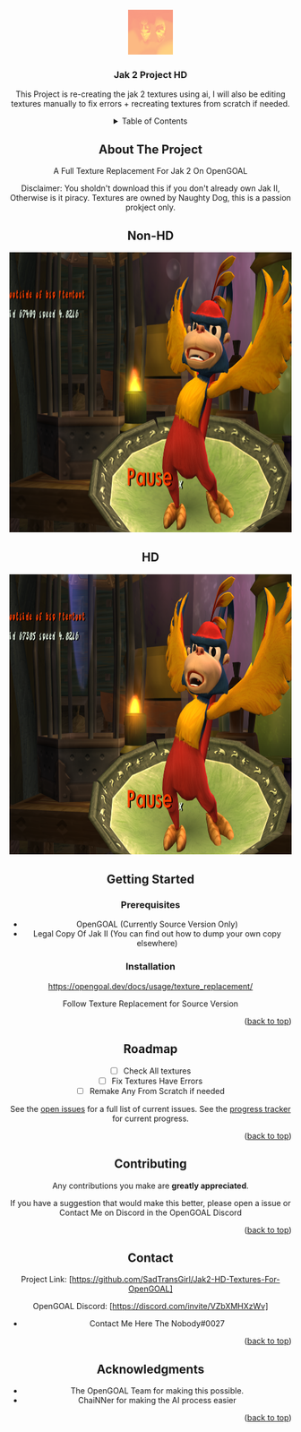 <!-- PROJECT LOGO -->
<br />
<div align="center">
  <a href="https://github.com/SadTransGirl/Jak2-HD-Textures-For-OpenGOAL">
    <img src="images/logo.png" alt="Logo" width="80" height="80">
  </a>

<h3 align="center">Jak 2 Project HD</h3>

  <p align="center">
    This Project is re-creating the jak 2 textures using ai, I will also be editing textures manually to fix errors + recreating textures from scratch if needed.



<!-- TABLE OF CONTENTS -->
<details>
  <summary>Table of Contents</summary>
  <ol>
      <li><a href="#getting-started">Getting Started</a></li>
        <li><a href="#prerequisites">Prerequisites</a></li>
        <li><a href="#installation">Installation</a></li>
      </ul>
    </li>
    <li><a href="#usage">Usage</a></li>
    <li><a href="#roadmap">Roadmap</a></li>
    <li><a href="#contributing">Contributing</a></li>
    <li><a href="#contact">Contact</a></li>
    <li><a href="#acknowledgments">Acknowledgments</a></li>
  </ol>
</details>



<!-- ABOUT THE PROJECT -->
## About The Project
A Full Texture Replacement For Jak 2 On OpenGOAL

Disclaimer: You sholdn't download this if you don't already own Jak II, Otherwise is it piracy.
            Textures are owned by Naughty Dog, this is a passion prokject only.

## Non-HD
<a href="images/screenshot.png">
    <img src="images/screenshot.png" alt="screenshot non-HD" width="600" height="500">
  </a>

  ## HD
  <a href="images/screenshot2.png">
    <img src="images/screenshot2.png" alt="screenshot HD" width="600" height="500">
  </a>
  
<!-- GETTING STARTED -->
## Getting Started

### Prerequisites

* OpenGOAL (Currently Source Version Only)
* Legal Copy Of Jak II (You can find out how to dump your own copy elsewhere)
 
### Installation

https://opengoal.dev/docs/usage/texture_replacement/

Follow Texture Replacement for Source Version


<p align="right">(<a href="#readme-top">back to top</a>)</p>



<!-- ROADMAP -->
## Roadmap

- [ ] Check All textures
- [ ] Fix Textures Have Errors
- [ ] Remake Any From Scratch if needed

See the [open issues](https://github.com/SadTransGirl/Jak2-HD-Textures-For-OpenGOAL/issues) for a full list of current issues.
See the [progress tracker](https://github.com/users/SadTransGirl/projects/1) for current progress.
<p align="right">(<a href="#readme-top">back to top</a>)</p>



<!-- CONTRIBUTING -->
## Contributing

 Any contributions you make are **greatly appreciated**.

If you have a suggestion that would make this better, please open a issue or Contact Me on Discord in the OpenGOAL Discord

<p align="right">(<a href="#readme-top">back to top</a>)</p>




<!-- CONTACT -->
## Contact

Project Link: [https://github.com/SadTransGirl/Jak2-HD-Textures-For-OpenGOAL]

 OpenGOAL Discord: [https://discord.com/invite/VZbXMHXzWv]
*  Contact Me Here The Nobody#0027

<p align="right">(<a href="#readme-top">back to top</a>)</p>



<!-- ACKNOWLEDGMENTS -->
## Acknowledgments

* []()The OpenGOAL Team for making this possible.
* []() ChaiNNer for making the AI process easier


<p align="right">(<a href="#readme-top">back to top</a>)
